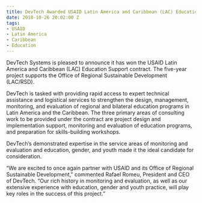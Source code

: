```yaml
---
title: DevTech Awarded USAID Latin America and Caribbean (LAC) Education Support Contract
date: 2018-10-26 20:02:00 Z
tags:
- USAID
- Latin America
- Caribbean
- Education
---
```


DevTech Systems is pleased to announce it has won the USAID Latin America and Caribbean (LAC) Education Support contract. The five-year project supports the Office of Regional Sustainable Development (LAC/RSD). 

DevTech is tasked with providing rapid access to expert technical assistance and logistical services to strengthen the design, management, monitoring, and evaluation of regional and bilateral education programs in Latin America and the Caribbean. The three primary areas of consulting work to be provided under the contract are project design and implementation support, monitoring and evaluation of education programs, and preparation for skills-building workshops. 

DevTech’s demonstrated expertise in the service areas of monitoring and evaluation and education, gender, and youth made it the ideal candidate for consideration.

“We are excited to once again partner with USAID and its Office of Regional Sustainable Development,” commented Rafael Romeu, President and CEO of DevTech. “Our rich history in monitoring and evaluation, as well as our extensive experience with education, gender and youth practice, will play key roles in the success of this project.”
